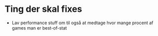 # Ting der skal fixes
* Lav performance stuff om til også at medtage hvor mange procent af games man er best-of-stat
